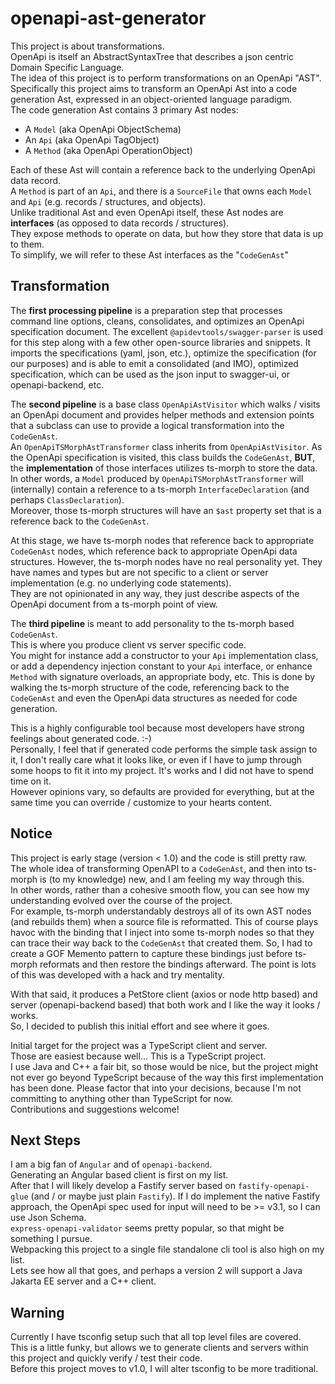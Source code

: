 # openapi-ast-generator

This project is about transformations.  
OpenApi is itself an AbstractSyntaxTree that describes a json centric Domain Specific Language.   
The idea of this project is to perform transformations on an OpenApi "AST".  
Specifically this project aims to transform an OpenApi Ast into a code generation Ast, expressed in an object-oriented language paradigm.  
The code generation Ast contains 3 primary Ast nodes:
* A `Model` (aka OpenApi ObjectSchema)
* An `Api` (aka OpenApi TagObject)
* A `Method` (aka OpenApi OperationObject)

Each of these Ast will contain a reference back to the underlying OpenApi data record.  
A `Method` is part of an `Api`, and there is a `SourceFile` that owns each `Model` and `Api` (e.g. records / structures, and objects).  
Unlike traditional Ast and even OpenApi itself, these Ast nodes are **interfaces** (as opposed to data records / structures).  
They expose methods to operate on data, but how they store that data is up to them.  
To simplify, we will refer to these Ast interfaces as the "`CodeGenAst`"

## Transformation

The **first processing pipeline** is a preparation step that processes command line options, cleans, consolidates, and optimizes an OpenApi specification document.
The excellent `@apidevtools/swagger-parser` is used for this step along with a few other open-source libraries and snippets.
It imports the  specifications (yaml, json, etc.), optimize the specification (for our purposes) and is able to emit a consolidated (and IMO), optimized specification, 
which can be used as the json input to swagger-ui, or openapi-backend, etc.

The **second pipeline** is a base class `OpenApiAstVisitor` which walks / visits an OpenApi document and provides helper methods and extension points 
that a subclass can use to provide a logical transformation into the `CodeGenAst`.  
An `OpenApiTSMorphAstTransformer` class inherits from `OpenApiAstVisitor`.
As the OpenApi specification is visited, this class builds the `CodeGenAst`, **BUT**, the **implementation** of those interfaces utilizes ts-morph to store the data.
In other words, a `Model` produced by `OpenApiTSMorphAstTransformer` will (internally) contain a reference to a ts-morph `InterfaceDeclaration` (and perhaps `ClassDeclaration`).  
Moreover, those ts-morph structures will have an `$ast` property set that is a reference back to the `CodeGenAst`.  

At this stage, we have ts-morph nodes that reference back to appropriate `CodeGenAst` nodes, which reference back to appropriate OpenApi data structures.
However, the ts-morph nodes have no real personality yet.
They have names and types but are not specific to a client or server implementation (e.g. no underlying code statements).  
They are not opinionated in any way, they just describe aspects of the OpenApi document from a ts-morph point of view.

The **third pipeline** is meant to add personality to the ts-morph based `CodeGenAst`.  
This is where you produce client vs server specific code.  
You might for instance add a constructor to your `Api` implementation class, 
or add a dependency injection constant to your `Api` interface, 
or enhance `Method` with signature overloads, an appropriate body, etc.
This is done by walking the ts-morph structure of the code, referencing back to the `CodeGenAst` and even the OpenApi data structures as needed for code generation.

This is a highly configurable tool because most developers have strong feelings about generated code.  :-)  
Personally, I feel that if generated code performs the simple task assign to it, I don't really care what it looks like, or even if I have to jump through some hoops to fit it into my project. It's works and I did not have to spend time on it.  
However opinions vary, so defaults are provided for everything, but at the same time you can override / customize to your hearts content.

## Notice
This project is early stage (version < 1.0) and the code is still pretty raw.  
The whole idea of transforming OpenAPI to a `CodeGenAst`, and then into ts-morph is (to my knowledge) new, and I am feeling my way through this.  
In other words, rather than a cohesive smooth flow, you can see how my understanding evolved over the course of the project.  
For example, ts-morph understandably destroys all of its own AST nodes (and rebuilds them) when a source file is reformatted.
This of course plays havoc with the binding that I inject into some ts-morph nodes so that they can trace their way back to the `CodeGenAst` that created them.
So, I had to create a GOF Memento pattern to capture these bindings just before ts-morph reformats and then restore the bindings afterward.
The point is lots of this was developed with a hack and try mentality.

With that said, it produces a PetStore client (axios or node http based) and server (openapi-backend based) that both work and I like the way it looks / works.  
So, I decided to publish this initial effort and see where it goes.

Initial target for the project was a TypeScript client and server.  
Those are easiest because well... This is a TypeScript project.  
I use Java and C++ a fair bit, so those would be nice, but the project might not ever go beyond TypeScript because of the way this first implementation has been done.
Please factor that into your decisions, because I'm not committing to anything other than TypeScript for now.  
Contributions and suggestions welcome!

## Next Steps
I am a big fan of `Angular` and of `openapi-backend`.  
Generating an Angular based client is first on my list.  
After that I will likely develop a Fastify server based on `fastify-openapi-glue` (and / or maybe just plain `Fastify`).
If I do implement the native Fastify approach, the OpenApi spec used for input will need to be >= v3.1, so I can use Json Schema.  
`express-openapi-validator` seems pretty popular, so that might be something I pursue.  
Webpacking this project to a single file standalone cli tool is also high on my list.  
Lets see how all that goes, and perhaps a version 2 will support a Java Jakarta EE server and a C++ client.

## Warning
Currently I have tsconfig setup such that all top level files are covered.  
This is a little funky, but allows we to generate clients and servers within this project and quickly verify / test their code.  
Before this project moves to v1.0, I will alter tsconfig to be more traditional.
